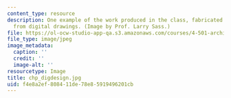 ```yaml
---
content_type: resource
description: One example of the work produced in the class, fabricated by machine
  from digital drawings. (Image by Prof. Larry Sass.)
file: https://ol-ocw-studio-app-qa.s3.amazonaws.com/courses/4-501-architectural-construction-and-computation-fall-2005/f4e8a2ef808411de78e85919496201cb_chp_digdesign.jpg
file_type: image/jpeg
image_metadata:
  caption: ''
  credit: ''
  image-alt: ''
resourcetype: Image
title: chp_digdesign.jpg
uid: f4e8a2ef-8084-11de-78e8-5919496201cb
---
```

